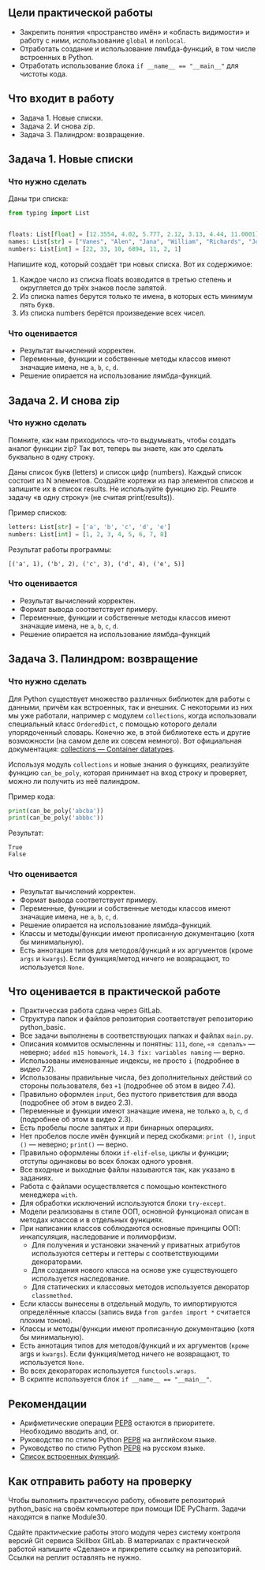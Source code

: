 ## Цели практической работы
- Закрепить понятия «пространство имён» и «область видимости» и работу с ними, использование `global` и `nonlocal`.
- Отработать создание и использование лямбда-функций, в том числе встроенных в Python.
- Отработать использование блока `if __name__ == "__main__"` для чистоты кода.
## Что входит в работу
- Задача 1. Новые списки.
- Задача 2. И снова zip.
- Задача 3. Палиндром: возвращение.

## Задача 1. Новые списки
### Что нужно сделать
Даны три списка: 

```python
from typing import List


floats: List[float] = [12.3554, 4.02, 5.777, 2.12, 3.13, 4.44, 11.0001]
names: List[str] = ["Vanes", "Alen", "Jana", "William", "Richards", "Joy"]
numbers: List[int] = [22, 33, 10, 6894, 11, 2, 1]
```

Напишите код, который создаёт три новых списка. Вот их содержимое:

1. Каждое число из списка floats возводится в третью степень и округляется до трёх знаков после запятой.
1. Из списка names берутся только те имена, в которых есть минимум пять букв.
1. Из списка numbers берётся произведение всех чисел.
### Что оценивается
- Результат вычислений корректен.
- Переменные, функции и собственные методы классов имеют значащие имена, не `a`, `b`, `c`, `d`.
- Решение опирается на использование лямбда-функций.

## Задача 2. И снова zip
### Что нужно сделать
Помните, как нам приходилось что-то выдумывать, чтобы создать аналог функции zip? Так вот, теперь вы знаете, как это сделать буквально в одну строку.

Даны список букв (letters) и список цифр (numbers). Каждый список состоит из N элементов. Создайте кортежи из пар элементов списков и запишите их в список results. Не используйте функцию zip. Решите задачу «в одну строку» (не считая print(results)).

Пример списков:
```python
letters: List[str] = ['a', 'b', 'c', 'd', 'e']
numbers: List[int] = [1, 2, 3, 4, 5, 6, 7, 8]
```

Результат работы программы:
```
[('a', 1), ('b', 2), ('c', 3), ('d', 4), ('e', 5)]
```
### Что оценивается
- Результат вычислений корректен.
- Формат вывода соответствует примеру.
- Переменные, функции и собственные методы классов имеют значащие имена, не `a`, `b`, `c`, `d`.
- Решение опирается на использование лямбда-функций

## Задача 3. Палиндром: возвращение
### Что нужно сделать
Для Python существует множество различных библиотек для работы с данными, причём как встроенных, так и внешних. С некоторыми из них мы уже работали, например с модулем `collections`, когда использовали специальный класс `OrderedDict`, с помощью которого делали упорядоченный словарь. Конечно же, в этой библиотеке есть и другие возможности (на самом деле их совсем немного). Вот официальная документация: [collections — Container datatypes](https://docs.python.org/3/library/collections.html).

Используя модуль `collections` и новые знания о функциях, реализуйте функцию `can_be_poly`, которая принимает на вход строку и проверяет, можно ли получить из неё палиндром. 

Пример кода:
```python
print(can_be_poly('abcba'))
print(can_be_poly('abbbc'))
```

Результат:
```
True
False
```
### Что оценивается
- Результат вычислений корректен.
- Формат вывода соответствует примеру.
- Переменные, функции и собственные методы классов имеют значащие имена, не `a`, `b`, `c`, `d`.
- Решение опирается на использование лямбда-функций.
- Классы и методы/функции имеют прописанную документацию (хотя бы минимальную).
- Есть аннотация типов для методов/функций и их аргументов (кроме `args` и `kwargs`). Если функция/метод ничего не возвращают, то используется `None`.

## Что оценивается в практической работе
- Практическая работа сдана через GitLab.
- Структура папок и файлов репозитория соответствует репозиторию python_basic.
- Все задачи выполнены в соответствующих папках и файлах `main.py`.
- Описания коммитов осмысленны и понятны: `111`, `done`, `«я сделалъ»` — неверно; `added m15 homework`, `14.3 fix: variables naming` — верно.
- Использованы именованные индексы, не просто `i` (подробнее в видео 7.2).
- Использованы правильные числа, без дополнительных действий со стороны пользователя, без `+1` (подробнее об этом в видео 7.4).
- Правильно оформлен `input`, без пустого приветствия для ввода (подробнее об этом в видео 2.3).
- Переменные и функции имеют значащие имена, не только `a`, `b`, `c`, `d` (подробнее об этом в видео 2.3).
- Есть пробелы после запятых и при бинарных операциях.
- Нет пробелов после имён функций и перед скобками: `print ()`, `input ()` — неверно; `print()` — верно.
- Правильно оформлены блоки `if-elif-else`, циклы и функции; отступы одинаковы во всех блоках одного уровня.
- Все входные и выходные файлы называются так, как указано в заданиях.
- Работа с файлами осуществляется с помощью контекстного менеджера `with`.
- Для обработки исключений используются блоки `try-except`.
- Модели реализованы в стиле ООП, основной функционал описан в методах классов и в отдельных функциях.
- При написании классов соблюдаются основные принципы ООП: инкапсуляция, наследование и полиморфизм.
  - Для получения и установки значений у приватных атрибутов используются сеттеры и геттеры с соответствующими декораторами.
  - Для создания нового класса на основе уже существующего используется наследование.
  - Для статических и классовых методов используется декоратор `classmethod`.
- Если классы вынесены в отдельный модуль, то импортируются определённые классы (запись вида `from garden import *` считается плохим тоном).
- Классы и методы/функции имеют прописанную документацию (хотя бы минимальную).
- Есть аннотация типов для методов/функций и их аргументов (`кроме` args и `kwargs`). Если функция/метод ничего не возвращают, то используется `None`.
- Во всех декораторах используется `functools.wraps`.
- В скрипте используется блок `if __name__ == "__main__"`.
## Рекомендации
- Арифметические операции [PEP8](https://docs.python.org/3.7/reference/expressions.html#operator-precedence) остаются в приоритете. Необходимо вводить and, or.
- Руководство по стилю Python [PEP8](https://www.python.org/dev/peps/pep-0008/) на английском языке.
- Руководство по стилю Python [PEP8](https://pythonworld.ru/osnovy/pep-8-rukovodstvo-po-napisaniyu-koda-na-python.html) на русском языке.
- [Список встроенных функций](https://docs.python.org/3.7/library/functions.html).
## Как отправить работу на проверку
Чтобы выполнить практическую работу, обновите репозиторий python_basic на своём компьютере при помощи IDE PyCharm. Задачи находятся в папке Module30.

Сдайте практические работы этого модуля через систему контроля версий Git сервиса Skillbox GitLab. В материалах с практической работой напишите «Сделано» и прикрепите ссылку на репозиторий. Ссылки на реплит оставлять не нужно.

